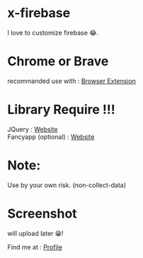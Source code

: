 # x-firebase
I love to customize firebase 😂.
# Chrome or Brave
recommanded use with : [Browser Extension](https://tenrabbits.github.io/user-js-css-docs)

# Library Require !!!
JQuery : [Website](https://jquery.com)<br />
Fancyapp (optional) : [Website](https://fancyapps.com/fancybox)

# Note:
Use by your own risk.
(non-collect-data)

# Screenshot
  will upload later 😁!

Find me at : [Profile](https://x.com/tt_lysari)
